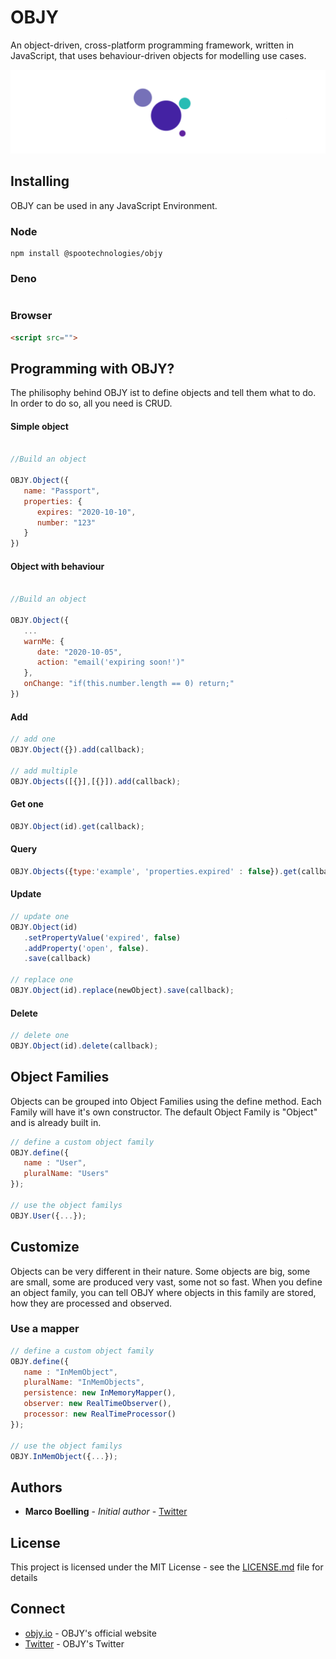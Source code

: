 # OBJY

An object-driven, cross-platform programming framework, written in JavaScript, that uses behaviour-driven objects for modelling use cases.

![OBJY LOGO](assets/objy-icon-full.png "OBJY")

## Installing

OBJY can be used in any JavaScript Environment.

### Node

```shell
npm install @spootechnologies/objy
```

### Deno

```javascript

```

### Browser

```html
<script src="">
```



## Programming with OBJY?

The philisophy behind OBJY ist to define objects and tell them what to do. In order to do so, all you need is CRUD.

#### Simple object

```javascript

//Build an object

OBJY.Object({
   name: "Passport",
   properties: {
      expires: "2020-10-10",
      number: "123"
   }
})
```

#### Object with behaviour

```javascript

//Build an object

OBJY.Object({
   ...
   warnMe: {
      date: "2020-10-05",
      action: "email('expiring soon!')"
   },
   onChange: "if(this.number.length == 0) return;"
})
```

#### Add

```javascript
// add one
OBJY.Object({}).add(callback);

// add multiple
OBJY.Objects([{}],[{}]).add(callback);
```

#### Get one
```javascript
OBJY.Object(id).get(callback);
```

#### Query

```javascript
OBJY.Objects({type:'example', 'properties.expired' : false}).get(callback);
```

#### Update

```javascript
// update one
OBJY.Object(id)
   .setPropertyValue('expired', false)
   .addProperty('open', false).
   .save(callback)

// replace one
OBJY.Object(id).replace(newObject).save(callback);
```

#### Delete

```javascript
// delete one
OBJY.Object(id).delete(callback);
```


## Object Families

Objects can be grouped into Object Families using the define method. Each Family will have it's own constructor. The default Object Family is "Object" and is already built in.

```javascript
// define a custom object family
OBJY.define({
   name : "User",
   pluralName: "Users"
});

// use the object familys
OBJY.User({...});
```


## Customize

Objects can be very different in their nature. Some objects are big, some are small, some are produced very vast, some not so fast. When you define an object family, you can tell OBJY where objects in this family are stored, how they are processed and observed.

### Use a mapper

```javascript
// define a custom object family
OBJY.define({
   name : "InMemObject",
   pluralName: "InMemObjects",
   persistence: new InMemoryMapper(),
   observer: new RealTimeObserver(),
   processor: new RealTimeProcessor()
});

// use the object familys
OBJY.InMemObject({...});
```

## Authors

* **Marco Boelling** - *Initial author* - [Twitter](https://twitter.com/marcoboelling)

## License

This project is licensed under the MIT License - see the [LICENSE.md](LICENSE.md) file for details

## Connect

* [objy.io](https://objy.io) - OBJY's official website
* [Twitter](https://www.twitter.com/objy7) - OBJY's Twitter

